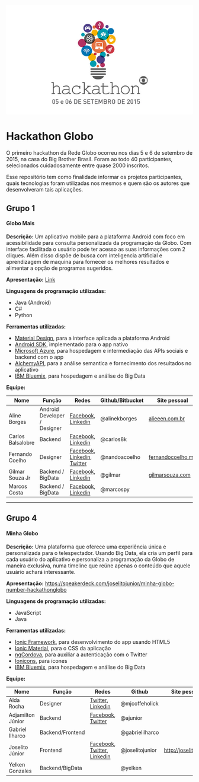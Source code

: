 ![Hackathon Globo](assets/logo.jpg)

# Hackathon Globo
O primeiro hackathon da Rede Globo ocorreu nos dias 5 e 6 de setembro de 2015, na casa do Big Brother Brasil. Foram ao todo 40 participantes, selecionados cuidadosamente entre quase 2000 inscritos.

Esse repositório tem como finalidade informar os projetos participantes, quais tecnologias foram utilizadas nos mesmos e quem são os autores que desenvolveram tais aplicações.


## Grupo 1
#### Globo Mais
**Descrição:** Um aplicativo mobile para a plataforma Android com foco em acessibilidade para consulta personalizada da programação da Globo. Com interface facilitada o usuário pode ter acesso as suas informações com 2 cliques. Além disso dispõe de busca com inteligencia artificial e aprendizagem de maquina para fornecer os melhores resultados e alimentar a opção de programas sugeridos.

**Apresentação:** [Link](https://drive.google.com/file/d/0B_rMPMQeS_FlTmhDcXlEVldpVmM/view?usp=sharing)

**Linguagens de programação utilizadas:**
- Java (Android)
- C#
- Python

**Ferramentas utilizadas:**
- [Material Design](http://design.google.com/), para a interface aplicada a plataforma Android
- [Android SDK](https://developer.android.com/sdk/index.html), implementado para o app nativo
- [Microsoft Azure](https://azure.microsoft.com/en-us/), para hospedagem e intermediação das APIs sociais e backend com o app
- [AlchemyAPI](http://www.alchemyapi.com/), para a análise semantica e fornecimento dos resultados no aplicativo
- [IBM Bluemix](http://www.ibm.com/cloud-computing/bluemix/), para hospedagem e análise do Big Data

**Equipe:**

| Nome | Função | Redes | Github/Bitbucket | Site pessoal |
| ------------- | ------------- | ------------- | ------------- | ------------- | 
|  Aline Borges  | Android Developer / Designer  | [Facebook](https://www.facebook.com/alinekborges), [Linkedin](https://br.linkedin.com/pub/aline-borges/98/53b/7b7) | @alinekborges | [alieeen.com.br](http://www.alieeen.com.br/) | 
|  Carlos Balsalobre  | Backend  | [Facebook](https://www.facebook.com/WithCarlos8k), [Linkedin](https://br.linkedin.com/pub/carlos-henrique-balsalobre/b7/114/55b) | @carlos8k | |
|  Fernando  Coelho  | Designer  |  [Facebook](https://www.facebook.com/nandoacoelho), [Linkedin](https://br.linkedin.com/in/nandoacoelho), [Twitter](http://twitter.com/nandoacoelho)   | @nandoacoelho | [fernandocoelho.me](http://fernandocoelho.me) |
|  Gilmar Souza Jr | Backend / BigData  | [Facebook](https://www.facebook.com/gilmar.souza), [Linkedin](https://br.linkedin.com/in/gilmarsouza)  | @gilmar | [gilmarsouza.com](http://gilmarsouza.com) |
|  Marcos Costa | Backend / BigData  | [Facebook](https://www.facebook.com/marcos.costa.sjc), [Linkedin](https://www.linkedin.com/in/costamarcospro)  | @marcospy | |


___________________________________

## Grupo 4
#### Minha Globo
**Descrição:** Uma plataforma que oferece uma experiência única e personalizada para o telespectador. Usando Big Data, ela cria um perfil para cada usuário do aplicativo e personaliza a programação da Globo de maneira exclusiva, numa timeline que reúne apenas o conteúdo que aquele usuário achará interessante.

**Apresentação:** https://speakerdeck.com/joselitojunior/minha-globo-number-hackathonglobo

**Linguagens de programação utilizadas:**
- JavaScript
- Java

**Ferramentas utilizadas:**
- [Ionic Framework](http://ionicframework.com/), para desenvolvimento do app usando HTML5
- [Ionic Material](http://ionicmaterial.com/), para o CSS da aplicação
- [ngCordova](http://ngcordova.com/), para auxiliar a autenticação com o Twitter
- [Ionicons](http://ionicons.com/), para ícones
- [IBM Bluemix](http://www.ibm.com/cloud-computing/bluemix/), para hospedagem e análise do Big Data

**Equipe:**

| Nome | Função | Redes | Github | Site pessoal |
| ------------- | ------------- | ------------- | ------------- | ------------- | 
|  Alda Rocha  | Designer  | [Twitter](https://twitter.com/mjcoffeeholick), [Linkedin](https://www.linkedin.com/profile/view?id=108260306) | @mjcoffeholick | |
|  Adjamilton Júnior  | Backend  | [Facebook](http://facebook.com/ajr.almeida), [Twitter](https://twitter.com/ajr_almeida) | @ajunior | |
|  Gabriel Ilharco  | Backend/Frontend  |  | @gabrielilharco | |
|  Joselito Júnior | Frontend  | [Facebook](http://facebook.com/joselitojr), [Twitter](http://twitter.com/joselitojunior1), [Linkedin](https://br.linkedin.com/in/joselitojunior)  | @joselitojunior | http://joselito.ninja |
|  Yelken Gonzales | Backend/BigData  |  | @yelken | |
